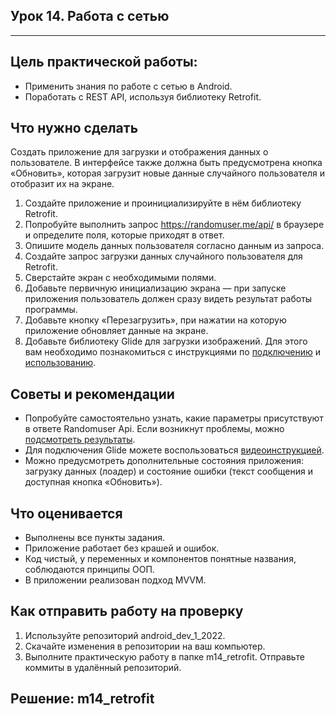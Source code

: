 ## Урок 14. Работа с сетью

---
## Цель практической работы:
- Применить знания по работе с сетью в Android.
- Поработать с REST API, используя библиотеку Retrofit.

## Что нужно сделать
Cоздать приложение для загрузки и отображения данных о пользователе. В интерфейсе также должна быть предусмотрена кнопка «Обновить», которая загрузит новые данные случайного пользователя и отобразит их на экране.
1. Создайте приложение и проинициализируйте в нём библиотеку Retrofit.
2. Попробуйте выполнить запрос https://randomuser.me/api/ в браузере и определите поля, которые приходят в ответ.
3. Опишите модель данных пользователя согласно данным из запроса.
4. Создайте запрос загрузки данных случайного пользователя для Retrofit.
5. Сверстайте экран с необходимыми полями.
6. Добавьте первичную инициализацию экрана — при запуске приложения пользователь должен сразу видеть результат работы программы.
7. Добавьте кнопку «Перезагрузить», при нажатии на которую приложение обновляет данные на экране.
8. Добавьте библиотеку Glide для загрузки изображений. Для этого вам необходимо познакомиться с инструкциями по [подключению](https://bumptech.github.io/glide/doc/download-setup.html) и [использованию](https://bumptech.github.io/glide/doc/getting-started.html).

## Советы и рекомендации
- Попробуйте самостоятельно узнать, какие параметры присутствуют в ответе Randomuser Api. Если возникнут проблемы, можно [подсмотреть результаты](https://randomuser.me/documentation#results).
- Для подключения Glide можете воспользоваться [видеоинструкцией](https://www.youtube.com/watch?v=hFVuMAuFSOs).
- Можно предусмотреть дополнительные состояния приложения: загрузку данных (лоадер) и состояние ошибки (текст сообщения и доступная кнопка «Обновить»).
## Что оценивается
- Выполнены все пункты задания.
- Приложение работает без крашей и ошибок.
- Код чистый, у переменных и компонентов понятные названия, соблюдаются принципы ООП.
- В приложении реализован подход MVVM.

## Как отправить работу на проверку
1. Используйте репозиторий android_dev_1_2022.
2. Скачайте изменения в репозитории на ваш компьютер.
3. Выполните практическую работу в папке m14_retrofit. Отправьте коммиты в удалённый репозиторий.

## Решение: m14_retrofit